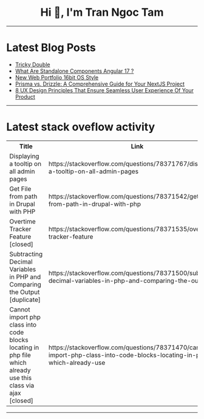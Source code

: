 <h1 align="center">Hi 👋, I'm Tran Ngoc Tam</h1>

---

# Latest Blog Posts 
<!-- BLOG-POST-LIST:START -->
- [Tricky Double](https://dev.to/flounder4130/tricky-double-4k3j)
- [What Are Standalone Components Angular 17 ?](https://dev.to/himanshudevgupta/what-are-standalone-components-angular-17--1cam)
- [New Web Portfolio 16bit OS Style](https://dev.to/matteosant_dev/new-web-portfolio-16bit-os-style-20h9)
- [Prisma vs. Drizzle: A Comprehensive Guide for Your NextJS Project](https://dev.to/fabrikapp/prisma-vs-drizzle-a-comprehensive-guide-for-your-nextjs-project-1lfd)
- [8 UX Design Principles That Ensure Seamless User Experience Of Your Product](https://dev.to/yujofficial/8-ux-design-principles-that-ensure-seamless-user-experience-of-your-product-2a57)
<!-- BLOG-POST-LIST:END -->

---

# Latest stack oveflow activity
<table>
  <tr><th>Title</th><th>Link</th></tr>
  <!-- STACKOVERFLOW:START --><tr><td>Displaying a tooltip on all admin pages</td><td>https://stackoverflow.com/questions/78371767/displaying-a-tooltip-on-all-admin-pages</td></tr><tr><td>Get File from path in Drupal with PHP</td><td>https://stackoverflow.com/questions/78371542/get-file-from-path-in-drupal-with-php</td></tr><tr><td>Overtime Tracker Feature [closed]</td><td>https://stackoverflow.com/questions/78371535/overtime-tracker-feature</td></tr><tr><td>Subtracting Decimal Variables in PHP and Comparing the Output [duplicate]</td><td>https://stackoverflow.com/questions/78371500/subtracting-decimal-variables-in-php-and-comparing-the-output</td></tr><tr><td>Cannot import php class into code blocks locating in php file which already use this class via ajax [closed]</td><td>https://stackoverflow.com/questions/78371470/cannot-import-php-class-into-code-blocks-locating-in-php-file-which-already-use</td></tr><!-- STACKOVERFLOW:END -->
</table>

---


